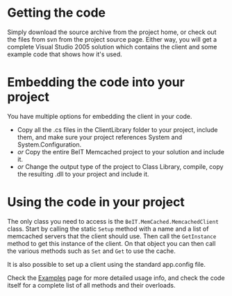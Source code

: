 # Getting the code #
Simply download the source archive from the project home, or check out the files from svn from the project source page. Either way, you will get a complete Visual Studio 2005 solution which contains the client and some example code that shows how it's used.

# Embedding the code into your project #
You have multiple options for embedding the client in your code.
  * Copy all the .cs files in the ClientLibrary folder to your project, include them, and make sure your project references System and System.Configuration.
  * _or_ Copy the entire BeIT Memcached project to your solution and include it.
  * _or_ Change the output type of the project to Class Library, compile, copy the resulting .dll to your project and include it.

# Using the code in your project #
The only class you need to access is the `BeIT.MemCached.MemcachedClient` class. Start by calling the static `Setup` method with a name and a list of memcached servers that the client should use. Then call the `GetInstance` method to get this instance of the client. On that object you can then call the various methods such as `Set` and `Get` to use the cache.

It is also possible to set up a client using the standard app.config file.

Check the [Examples](Examples.md) page for more detailed usage info, and check the code itself for a complete list of all methods and their overloads.